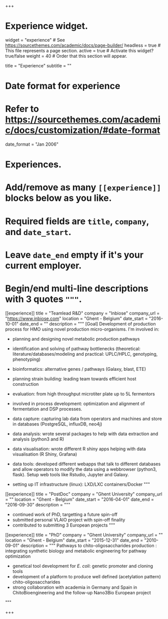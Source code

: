 +++
# Experience widget.
widget = "experience"  # See https://sourcethemes.com/academic/docs/page-builder/
headless = true  # This file represents a page section.
active = true  # Activate this widget? true/false
weight = 40  # Order that this section will appear.

title = "Experience"
subtitle = ""

# Date format for experience
#   Refer to https://sourcethemes.com/academic/docs/customization/#date-format
date_format = "Jan 2006"

# Experiences.
#   Add/remove as many `[[experience]]` blocks below as you like.
#   Required fields are `title`, `company`, and `date_start`.
#   Leave `date_end` empty if it's your current employer.
#   Begin/end multi-line descriptions with 3 quotes `"""`.
[[experience]]
  title = "Teamlead R&D"
  company = "Inbiose"
  company_url = "https://www.inbiose.com"
  location = "Ghent - Belgium"
  date_start = "2016-10-01"
  date_end = ""
  description = """
  [Goal] Development of production process for HMO using novel production micro-organisms.
  I'm involved in:

  - planning and designing novel metabolic production pathways
  - identification and solving of pathway bottlenecks (theoretical: literature/databases/modeling and practical: UPLC/HPLC, genotyping, phenotyping)
  - bioinformatics: alternative genes / pathways (Galaxy, blast, ETE)
  - planning strain building: leading team towards efficient host construction
  - evaluation: from high throughput microtiter plate up to 5L fermentors
  - involved in process development: optimization and alignment of fermentation and DSP processes.

  - data capture: capturing lab data from operators and machines and store in databases (PostgreSQL, influxDB, neo4j)
  - data analysis: wrote several packages to help with data extraction and analysis (python3 and R)
  - data visualisation: wrote different R shiny apps helping with data visualisation (R Shiny, Grafana)
  - data tools: developed different webapps that talk to different databases and allow operators to modify the data using a webbrowser (python3, flask). Setup web tools like Rstudio, Jupyter and Galaxy.
  - setting up IT infrastructure (linux): LXD/LXC containers/Docker
  """

[[experience]]
  title = "PostDoc"
  company = "Ghent University"
  company_url = ""
  location = "Ghent - Belgium"
  date_start = "2016-04-01"
  date_end = "2016-09-30"
  description = """
  - continued work of PhD, targetting a future spin-off
  - submitted personal VLAIO project with spin-off finality
  - contributed to submitting 3 European projects
  """

[[experience]]
  title = "PhD"
  company = "Ghent University"
  company_url = ""
  location = "Ghent - Belgium"
  date_start = "2015-12-31"
  date_end = "2010-09-01"
  description = """
  Pathways to chito-oligosaccharides production : integrating synthetic biology and metabolic engineering for pathway optimization

  - genetical tool development for *E. coli*: genetic promoter and cloning tools
  - development of a platform to produce well defined (acetylation pattern) chito-oligosaccharides
  - strong collaboration with academia in Germany and Spain in ChitoBioengineering and the follow-up Nano3Bio European project


  """






+++
